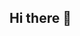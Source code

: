 ## Hi there 👋

<!--
*# Hi, I'm DeRICK👋

💻 Web Developer | 🚀 Learning Node.js & Express | 🌍 From Kenya  

### About Me
- 🔭 Currently working on a billing system project  
- 🌱 Exploring APIs and WebSockets  
- ⚡ Fun fact: I love turning old hardware into art  

### Connect with Me  
